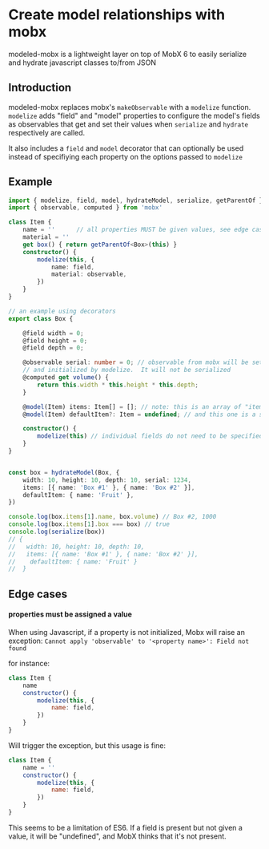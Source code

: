 # Create model relationships with mobx

modeled-mobx is a lightweight layer on top of MobX 6 to easily serialize and hydrate javascript classes to/from JSON 


## Introduction

modeled-mobx replaces mobx's `makeObservable` with a `modelize` function.  `modelize` adds "field" and "model" properties to 
configure the model's fields as observables that get and set their values when `serialize` and `hydrate` respectively are called.

It also includes a `field` and `model` decorator that can optionally be used instead of specifiying each property on the
options passed to `modelize`

## Example

```typescript
import { modelize, field, model, hydrateModel, serialize, getParentOf } from 'modeled-mobx'
import { observable, computed } from 'mobx'

class Item {
    name = ''      // all properties MUST be given values, see edge cases section below
    material = ''
    get box() { return getParentOf<Box>(this) }
    constructor() {
        modelize(this, {
            name: field,
            material: observable,
        })
    }
}

// an example using decorators
export class Box {

    @field width = 0;
    @field height = 0;
    @field depth = 0;

    @observable serial: number = 0; // observable from mobx will be set by hydrate
    // and initialized by modelize.  It will not be serialized
    @computed get volume() {
        return this.width * this.height * this.depth;
    }

    @model(Item) items: Item[] = []; // note: this is an array of "item" models
    @model(Item) defaultItem?: Item = undefined; // and this one is a single model

    constructor() {
        modelize(this) // individual fields do not need to be specified when using decorators
    }
}


const box = hydrateModel(Box, {
    width: 10, height: 10, depth: 10, serial: 1234,
    items: [{ name: 'Box #1' }, { name: 'Box #2' }],
    defaultItem: { name: 'Fruit' },
})

console.log(box.items[1].name, box.volume) // Box #2, 1000
console.log(box.items[1].box === box) // true 
console.log(serialize(box))
// {
//   width: 10, height: 10, depth: 10,
//   items: [{ name: 'Box #1' }, { name: 'Box #2' }],
//    defaultItem: { name: 'Fruit' }
//  }


```

## Edge cases

#### properties must be assigned a value 

When using Javascript, if a property is not initialized, Mobx will raise an exception: `Cannot apply 'observable' to '<property name>': Field not found`

for instance:
```js
class Item {
    name
    constructor() {
        modelize(this, {
            name: field,
        })
    }
}
```

Will trigger the exception, but this usage is fine:
```js
class Item {
    name = ''
    constructor() {
        modelize(this, {
            name: field,
        })
    }
}
```


This seems to be a limitation of ES6.  If a field is present but not given a value, it will be "undefined", and MobX thinks that it's not present. 
